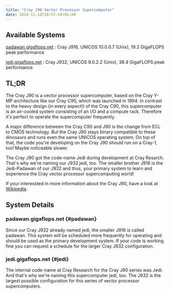 ```yaml
---
title: "Cray J90 Vector Processor Supercomputer"
date: 2019-11-18T18:57:59+01:00
---
```


## Available Systems

[padawan.gigaflops.net](#padawan)
: Cray J916, UNICOS 10.0.0.7 (Unix), 19.2 GigaFLOPS peak performance

[jedi.gigaflops.net](#jedi)
: Cray J932, UNICOS 9.0.2.2 (Unix), 38.4 GigaFLOPS peak performance

## TL;DR

The Cray J90 is a vector processor supercomputer, based on the Cray Y-MP architecture like our Cray C90, which was launched in 1994. In contrast to the heavy design (in every aspect!) of the Cray C90, this supercomputer is an air-cooled system consisting of an I/O and a compute rack. Therefore it's perfect to operate the supercomputer frequently.

A major difference between the Cray C90 and J90 is the change from ECL to CMOS technology. But the Cray J90 stays binary compatible to these dinosaurs and runs even the same UNICOS operating system. On top of that, the code you're developing on the Cray J90 should run on a Cray-1, too! Maybe noticeable slower.

The Cray J90 got the code-name Jedi during development at Cray Resarch. That's why we're naming our J932 jedi, too. The smaller brother J916 is the Jedi-Padawan of our J932 and thus, your primary system to learn and experience the Cray vector processor supercomputing world!

If your interessted in more information about the Cray J90, have a look at [Wikipedia](https://en.wikipedia.org/wiki/Cray_J90).

## System Details

### padawan.gigaflops.net {#padawan}

Since our Cray J932 already named jedi, the smaller J916 is called padawan. This system will be scheduled more frequently for operating and should be used as the primary development system. If your code is working fine you can request a schedule for the larger Cray J932 configuration.

### jedi.gigaflops.net {#jedi}

The internal code-name at Cray Research for the Cray J90 series was Jedi. And that's why we're naming this supercomputer jedi, too. The J932 is the largest possible configuration for this series of vector processor supercomputers.
